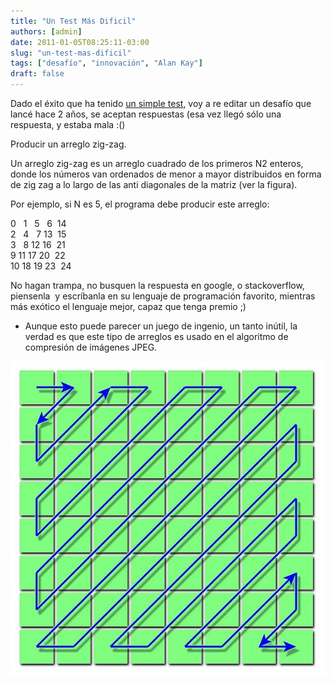 ```yaml
---
title: "Un Test Más Dificil"
authors: [admin]
date: 2011-01-05T08:25:11-03:00
slug: "un-test-mas-dificil"
tags: ["desafío", "innovación", "Alan Kay"]
draft: false
---
```

 
Dado el éxito que ha tenido [un simple test](/blog/2010/12/un-simple-test.html), 
voy a re editar un desafío que lancé hace 2 años, se aceptan respuestas (esa vez
llegó sólo una respuesta, y estaba mala :()

Producir un arreglo zig-zag.

Un arreglo zig-zag es un arreglo cuadrado de los primeros N2 enteros,
donde los números van ordenados de menor a mayor distribuidos en forma
de zig zag a lo largo de las anti diagonales de la matriz (ver la
figura).

Por ejemplo, si N es 5, el programa debe producir este arreglo:

0   1   5   6  14\
2   4   7 13  15\
3   8 12 16  21\
9 11 17 20  22\
10 18 19 23  24

No hagan trampa, no busquen la respuesta en google, o stackoverflow,
piensenla  y escríbanla en su lenguaje de programación favorito,
mientras más exótico el lenguaje mejor, capaz que tenga premio ;)

-   Aunque esto puede parecer un juego de ingenio, un tanto inútil, la
    verdad es que este tipo de arreglos es usado en el algoritmo de
    compresión de imágenes JPEG.

![](600px-JPEG_ZigZag.jpg)

